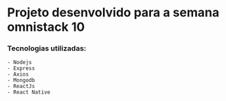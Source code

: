 # Projeto desenvolvido para a semana omnistack 10

### Tecnologias utilizadas:
    - Nodejs
    - Express
    - Axios
    - Mongodb
    - ReactJs
    - React Native
